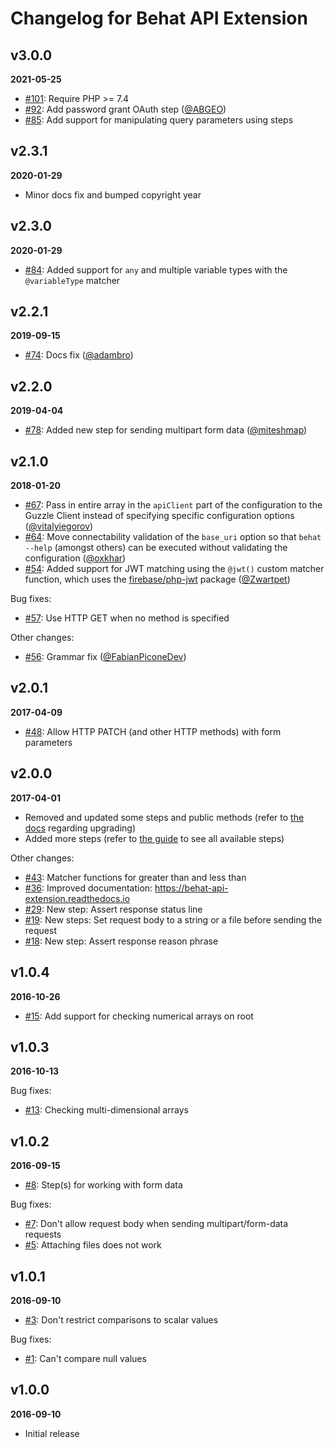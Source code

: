 Changelog for Behat API Extension
=================================

v3.0.0
------
__2021-05-25__

* [#101](https://github.com/imbo/behat-api-extension/issues/101): Require PHP >= 7.4
* [#92](https://github.com/imbo/behat-api-extension/pull/92): Add password grant OAuth step ([@ABGEO](https://github.com/ABGEO))
* [#85](https://github.com/imbo/behat-api-extension/pull/85): Add support for manipulating query parameters using steps

v2.3.1
------
__2020-01-29__

* Minor docs fix and bumped copyright year

v2.3.0
------
__2020-01-29__

* [#84](https://github.com/imbo/behat-api-extension/pull/84): Added support for `any` and multiple variable types with the `@variableType` matcher

v2.2.1
------
__2019-09-15__

* [#74](https://github.com/imbo/behat-api-extension/pull/74): Docs fix ([@adambro](https://github.com/adambro))

v2.2.0
------
__2019-04-04__

* [#78](https://github.com/imbo/behat-api-extension/pull/78): Added new step for sending multipart form data ([@miteshmap](https://github.com/miteshmap))

v2.1.0
------
__2018-01-20__

* [#67](https://github.com/imbo/behat-api-extension/pull/67): Pass in entire array in the `apiClient` part of the configuration to the Guzzle Client instead of specifying specific configuration options ([@vitalyiegorov](https://github.com/vitalyiegorov))
* [#64](https://github.com/imbo/behat-api-extension/pull/64): Move connectability validation of the `base_uri` option so that `behat --help` (amongst others) can be executed without validating the configuration ([@oxkhar](https://github.com/oxkhar))
* [#54](https://github.com/imbo/behat-api-extension/pull/54): Added support for JWT matching using the `@jwt()` custom matcher function, which uses the [firebase/php-jwt](https://packagist.org/packages/firebase/php-jwt) package ([@Zwartpet](https://github.com/Zwartpet))

Bug fixes:

* [#57](https://github.com/imbo/behat-api-extension/pull/57): Use HTTP GET when no method is specified

Other changes:

- [#56](https://github.com/imbo/behat-api-extension/pull/56): Grammar fix ([@FabianPiconeDev](https://github.com/FabianPiconeDev))

v2.0.1
------
__2017-04-09__

* [#48](https://github.com/imbo/behat-api-extension/pull/48): Allow HTTP PATCH (and other HTTP methods) with form parameters

v2.0.0
------
__2017-04-01__

* Removed and updated some steps and public methods (refer to [the docs](https://behat-api-extension.readthedocs.io) regarding upgrading)
* Added more steps (refer to [the guide](https://behat-api-extension.readthedocs.io) to see all available steps)

Other changes:

* [#43](https://github.com/imbo/behat-api-extension/issues/43): Matcher functions for greater than and less than
* [#36](https://github.com/imbo/behat-api-extension/issues/36): Improved documentation: https://behat-api-extension.readthedocs.io
* [#29](https://github.com/imbo/behat-api-extension/issues/29): New step: Assert response status line
* [#19](https://github.com/imbo/behat-api-extension/issues/19): New steps: Set request body to a string or a file before sending the request
* [#18](https://github.com/imbo/behat-api-extension/issues/18): New step: Assert response reason phrase

v1.0.4
------
__2016-10-26__

* [#15](https://github.com/imbo/behat-api-extension/issues/15): Add support for checking numerical arrays on root

v1.0.3
------
__2016-10-13__

Bug fixes:

* [#13](https://github.com/imbo/behat-api-extension/issues/13): Checking multi-dimensional arrays

v1.0.2
------
__2016-09-15__

* [#8](https://github.com/imbo/behat-api-extension/issues/8): Step(s) for working with form data

Bug fixes:

* [#7](https://github.com/imbo/behat-api-extension/issues/7): Don't allow request body when sending multipart/form-data requests
* [#5](https://github.com/imbo/behat-api-extension/issues/5): Attaching files does not work

v1.0.1
------
__2016-09-10__

* [#3](https://github.com/imbo/behat-api-extension/issues/3): Don't restrict comparisons to scalar values

Bug fixes:

* [#1](https://github.com/imbo/behat-api-extension/issues/1): Can't compare null values

v1.0.0
------
__2016-09-10__

* Initial release

